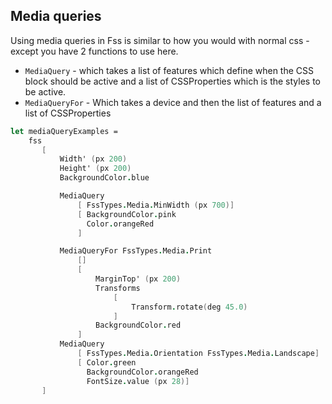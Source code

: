 ## Media queries

Using media queries in Fss is similar to how you would with normal css - except you have 2 functions to use here.

- `MediaQuery` - which takes a list of features which define when the CSS block should be active and a list of CSSProperties which is the styles to be active.
- `MediaQueryFor` - Which takes a device and then the list of features and a list of CSSProperties

```fsharp
let mediaQueryExamples =
    fss
       [
           Width' (px 200)
           Height' (px 200)
           BackgroundColor.blue

           MediaQuery
               [ FssTypes.Media.MinWidth (px 700)]
               [ BackgroundColor.pink
                 Color.orangeRed
               ]

           MediaQueryFor FssTypes.Media.Print
               []
               [
                   MarginTop' (px 200)
                   Transforms
                       [
                           Transform.rotate(deg 45.0)
                       ]
                   BackgroundColor.red
               ]
           MediaQuery
               [ FssTypes.Media.Orientation FssTypes.Media.Landscape]
               [ Color.green
                 BackgroundColor.orangeRed
                 FontSize.value (px 28)]
       ]
```

</example>
